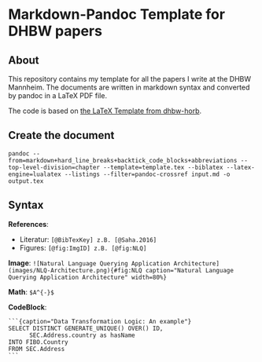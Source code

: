 # Markdown-Pandoc Template for DHBW papers

## About

This repository contains my template for all the papers I write at the DHBW Mannheim. The documents are written in markdown syntax and converted by pandoc in a LaTeX PDF file.

The code is based on [the LaTeX Template from dhbw-horb](https://github.com/dhbw-horb/latexVorlage).

## Create the document

```
pandoc --from=markdown+hard_line_breaks+backtick_code_blocks+abbreviations --top-level-division=chapter --template=template.tex --biblatex --latex-engine=lualatex --listings --filter=pandoc-crossref input.md -o output.tex
```

## Syntax

**References**: 

- Literatur:   ```[@BibTexKey] z.B. [@Saha.2016] ```
- Figures: ````[@fig:ImgID] z.B. [@fig:NLQ] ````

**Image**:   ```![Natural Language Querying Application Architecture](images/NLQ-Architecture.png){#fig:NLQ caption="Natural Language Querying Application Architecture" width=80%}```

**Math**: ```$A^{-}$ ```

**CodeBlock**: 

```
​```{caption="Data Transformation Logic: An example"}
SELECT DISTINCT GENERATE_UNIQUE() OVER() ID,
      SEC.Address.country as hasName
INTO FIBO.Country
FROM SEC.Address
​```
```



